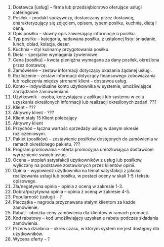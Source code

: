 1.	Dostawca \[usług\] – firma lub przedsiębiorstwo oferujące usługi cateringowe.
2.	Posiłek – produkt spożywczy, dostarczany przez dostawcę, charakteryzujący się zdjęciem, opisem, typem posiłku, kuchnią, dietą i ceną.
3.	Opis posiłku – słowny opis zawierający informacje o posiłku.
4.	Typ posiłku – kategoria, nadawana posiłku, z ustalonej listy: śniadanie, lunch, obiad, kolacja, deser.
5.	Kuchnia – styl kulinarny przygotowania posiłku.
6.	Dieta – specjalne wymagania żywieniowe.
7.	Cena \[posiłku\] – kwota pieniężna wymagana za dany posiłek, określona przez dostawcę.
8.	Zamówienie – zestaw informacji dotyczący okazania żądanej usługi. 
9.	Rozliczenie – zestaw informacji dotyczący finansowego zobowiązania lub rozliczenia między stronami klient – dostawca usług.
10.	Konto – indywidualne konto użytkownika w systemie, umożliwiające zarządzanie zamówieniami.
11.	Użytkownik – osoba, korzystająca z aplikacji lub systemu w celu uzyskania określonych informacji lub realizacji określonych zadań. ???
12.	Klient - ???
13.	Aktywny klient - ???
14. Klient stały
15 Klient polecający
16. Aktywny klient
17. Przychód – łączna wartość sprzedaży usług w danym okresie rozliczeniowym.
18. Pakiet (posiłków) – zestawienie posiłków dostępnych do zamówienia w ramach określonego pakietu. ???
19. Program promowania – oferta promocyjna umożliwiająca dostawcom wyróżnienie swoich usług.
20. Ocena – stopień satysfakcji użytkowników z usług lub posiłków, wyliczany na podstawie zostawionych przez klientów opinii.
21. Opinia – wypowiedź użytkownika na temat satysfakcji z jakości realizowania usługi lub posiłku, w postaci oceny w skali 1-5 i tekstu opisowego.
22. Zła/negatywna opinia – opinia z oceną w zakresie 1-3.
23. Dobra/pozytywna opinia – opinia z oceną w zakresie 4-5.
24. Popularność (usługi) - ?
25. Pieczątka – nagroda przyznawana stałym klientom za każde zamówienie.
26. Rabat – obniżka ceny zamówienia dla klientów w ramach promocji.
27. Kod rabatowy – kod umożliwiający uzyskanie rabatu podczas składania zamówienia.
28. Przerwa działania – okres czasu, w którym system nie jest dostępny dla użytkowników.
29. Wycena oferty - ?
